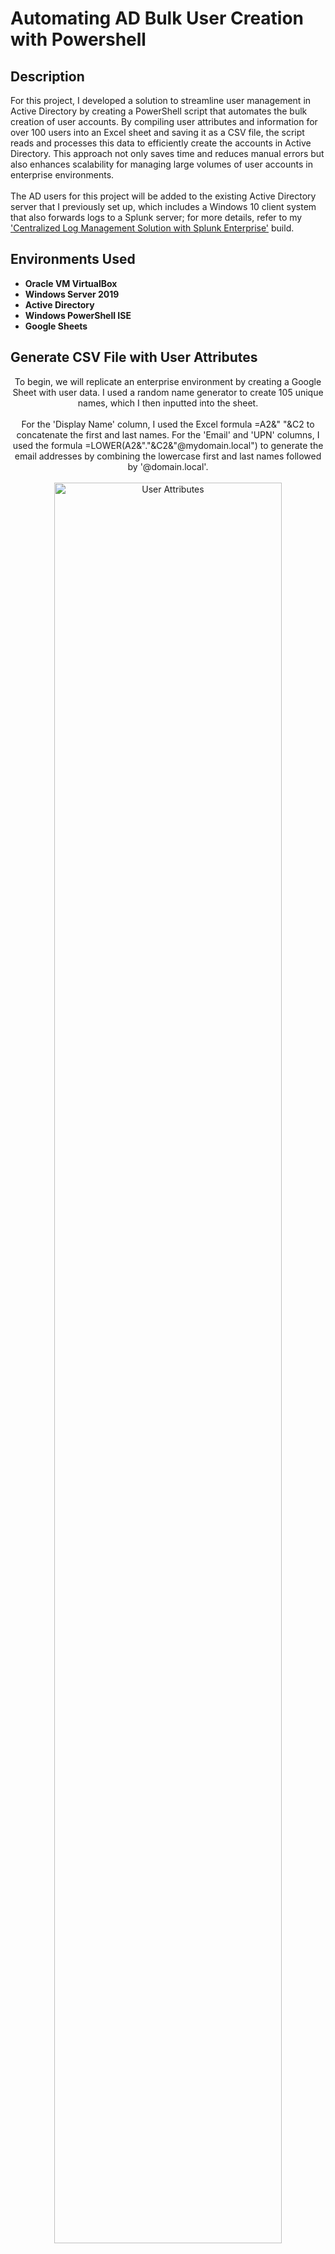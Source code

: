 <h1>Automating AD Bulk User Creation with Powershell</h1>
  
<h2>Description</h2>
For this project, I developed a solution to streamline user management in Active Directory by creating a PowerShell script that automates the bulk creation of user accounts. By compiling user attributes and information for over 100 users into an Excel sheet and saving it as a CSV file, the script reads and processes this data to efficiently create the accounts in Active Directory. This approach not only saves time and reduces manual errors but also enhances scalability for managing large volumes of user accounts in enterprise environments. 
<br /> 
<br />
The AD users for this project will be added to the existing Active Directory server that I previously set up, which includes a Windows 10 client system that also forwards logs to a Splunk server; for more details, refer to my <a href="https://github.com/hibahmad30/SplunkConfig">'Centralized Log Management Solution with Splunk Enterprise'</a> build. 

<h2>Environments Used </h2>

- <b>Oracle VM VirtualBox</b>
- <b>Windows Server 2019</b>
- <b>Active Directory</b>
- <b>Windows PowerShell ISE</b>
- <b>Google Sheets</b>

<h2>Generate CSV File with User Attributes</h2> 

<p align="center">
To begin, we will replicate an enterprise environment by creating a Google Sheet with user data. I used a random name generator to create 105 unique names, which I then inputted into the sheet.
<br/>
<br/>  
For the 'Display Name' column, I used the Excel formula =A2&" "&C2 to concatenate the first and last names. For the 'Email' and 'UPN' columns, I used the formula =LOWER(A2&"."&C2&"@mydomain.local") to generate the email addresses by combining the lowercase first and last names followed by '@domain.local'.
   <br/>
 <br/>  
<img src="https://i.imgur.com/ZJDh0m6.png" alt="User Attributes" height=85% width=85%/>
 <br/>
 <br/>  
I assigned each user a default password and specified the 'OU' and 'DC' values for the PowerShell script to read. Additionally, more specific user information such as address, telephone number, and job title can be added for automated user provisioning.
<br/>
 <br/> 
<img src="https://i.imgur.com/0Eb9u6n.png" alt="More User Attributes"/>
<br/>
 <br/> 
Once the desired values are entered, navigate to 'File > Download > Comma Separated Values (.csv)' to download the sheet as a CSV file.
 <br/>
 <br/>
<img src="https://i.imgur.com/PEX0fcI.png" alt="Download CSV File" height=85% width=85%/> 
<br/>
<br/>
CSV files are plaintext files that store data in a table format, with each line representing a row and each value separated by a comma. Here is what the downloaded CSV file should look like:
<br/> 
<br/>
<img src="https://i.imgur.com/xbLvncU.png" alt="CSV File"/>

<h2>Parse the CSV File with Powershell Script</h2> 
<p align="center">
Before running our PowerShell script, we'll access our Windows Server 2019 instance in VirtualBox and establish an Organizational Unit (OU) named 'Test' within Active Directory Users and Computers. This corresponds to the specified value in our CSV file under the 'OU' column.
<br/>
<br/>
 <img src="https://i.imgur.com/BqeTxwX.png" alt="Create Test OU"/>
  <br/>
<br/>
Next, we will launch Windows PowerShell ISE with administrator privileges and proceed to 'File > New' to begin writing the script.  
  <br/>
<br/>
<img src="https://i.imgur.com/3yhE4sy.png" alt="Start Powershell ISE"/>
 <br/>
 <br/>
  The script begins with the ‘Import-Module activedirectory’ line, which imports the Active Directory module. This module contains cmdlets for managing Active Directory (AD), and is necessary to run any AD-related commands.
 <br/>
 <br/>
Then, the variable ‘ADUsers’ is created, which stores the imported data from the CSV file located at ‘C:\Users\Administrator\Desktop\users.csv’ using ‘Import-Csv’. Each row in the CSV file is treated as a separate object with properties corresponding to the column headers.
 <br/>
 <br/>
The ‘foreach ($User in $ADUsers)’ line starts a ‘foreach’ loop, which iterates through each object (row) in the $ADUsers variable, which stores the imported CSV file data. 
 <br/>
 <br/>
The ‘foreach’ statement reads through the user data from each field (column) in the current row of the CSV file and assigns it to individual variables such as username, password, first name, last name, etc. For example, ‘$Username = $User.username’ assigns the ‘username’ field from the current row of the CSV to the ‘$Username’ variable. 
 <br/>
 <br/>
 <img src="https://i.imgur.com/5L2MUKu.png" alt="Powershell Script"/>
 <br/>
 <br/>
 Now that the user data is imported and stored into values, the ‘if’ block will check to see if the user already exists in AD, and will issue a subsequent warning message. The ‘else’ block will create the user if they do not already exist in AD, using the variables that were defined earlier and the imported CSV data. 
 <br/>
 <br/>
The script is configured not to prompt users to change their password at logon. However, it's important to note that using a weak password shared among all users is not a security best practice. This configuration is intended only for this practice lab environment.
 <br/>
 <br/>
 <img src="https://i.imgur.com/gAIFg0z.png" alt="Powershell Script Continued"/>
 <br/>
 <br/>
Proceed by running the script and navigating to Active Directory Users and Computers. 
 <br/>
 <br/>
 <img src="https://i.imgur.com/BlLYv4w.png" alt="Run Powershell Script"/>
 <br/>
 <br/>
After refreshing, the users defined in the original Google Sheet should now appear in the 'Test' OU. Clicking on the 'Properties' of a sample user will display their unique attributes as well.
 <br/>
 <br/>
 <img src="https://i.imgur.com/JWcy7CO.png" alt="Confirm Users"/>
 <br/>
 <br/>
 <img src="https://i.imgur.com/MKOUSd9.png" alt="Sample User Data"/>
<h2>Key takeaways:</h2>
In this project, I developed a PowerShell script to automate the bulk creation of user accounts in Active Directory (AD). By compiling user attributes and information for over 100 users into an Excel sheet, which was then saved as a CSV file, the script efficiently read and processed this data to create the accounts in AD. This solution not only saved time and reduced manual errors but also improved scalability for managing large volumes of user accounts in an enterprise environment.
 <br/>
 <br/>
The automation of repetitive tasks significantly reduced the manual effort required, particularly beneficial in large organizations where hundreds or thousands of accounts need to be managed. By automating the user creation process, the project saved considerable time compared to manually entering each user into AD, allowing IT administrators to focus on more strategic tasks. Manual data entry is prone to errors, leading to issues such as incorrect user information or duplicate accounts. Automating the process ensured consistency and accuracy, minimizing the likelihood of errors. The script was designed to handle large volumes of user data efficiently, a crucial feature for enterprises that regularly onboard large groups of employees or need to update user information in bulk.
 <br/>
 <br/>
By using a centralized Google Sheet for data input, it became easier to manage and update user information, which could then be easily exported as a CSV file for the script to process. The project demonstrated how additional user attributes, such as address, telephone number, and job title, could be included in the CSV file and automatically populated in AD, ensuring comprehensive user profiles. The users were added to an existing Active Directory server setup, which included a Windows 10 client system forwarding logs to a Splunk server. This integration highlights the script's compatibility with existing infrastructure, ensuring seamless operation within the current environment. The creation of a specific Organizational Unit (OU) in AD to store the new users illustrated how user accounts could be organized and managed effectively within AD.
 <br/>
 <br/>
Although the script was configured not to require users to change their password at logon for the lab environment, it highlighted the importance of implementing strong password policies in a production environment. This aspect underscores the need for balancing convenience with security best practices. Overall, this project showcased the powerful capabilities of PowerShell in managing Active Directory environments. It provided a practical solution for automating user account creation, thereby enhancing efficiency, accuracy, and scalability in enterprise user management.
<p align="center">
<!--
 ```diff
- text in red
+ text in green
! text in orange
# text in gray
@@ text in purple (and bold)@@
```
--!>

